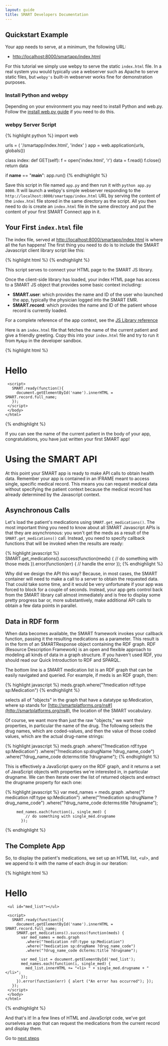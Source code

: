 ```yaml
---
layout: guide
title: SMART Developers Documentation
---
```


## Quickstart Example

Your app needs to serve, at a minimum, the following URL:

   * <http://localhost:8000/smartapp/index.html>

For this tutorial we simply use webpy to serve the static `index.html` file.  In
a real system you would typically use a webserver such as Apache to serve static
files, but `webpy's` built-in webserver works fine for demonstration purposes.


### Install Python and webpy

Depending on your environment you may need to install Python and web.py.  Follow
the [install web.py guide](http://webpy.org/install) if you need to do this.


### webpy Server Script

{% highlight python %}
import web

urls = (
    '/smartapp/index.html', 'index'
)
app = web.application(urls, globals())

class index:
    def GET(self):
        f = open('index.html', 'r')
        data = f.read()
        f.close()
        return data

if __name__ == "__main__":
    app.run()
{% endhighlight  %}

Save this script in file named `app.py` and then run it with `python app.py
8000`. It will launch a webpy's simple webserver responding to the
`http://localhost:8000/smartapp/index.html` URL by serving the content of the
`index.html` file stored in the same directory as the script. All you then need
to do is create an `index.html` file in the same directory and put the content
of your first SMART Connect app in it.


## Your First `index.html` file

The index file, served at <http://localhost:8000/smartapp/index.html> is where
all the fun happens! The first thing you need to do is to include the SMART
Javascript client library script like this:

{% highlight html %}
    <script src="http://sample-apps.smartplatforms.org/framework/smart/scripts/smart-api-client.js"></script>
{% endhighlight  %}

This script serves to connect your HTML page to the SMART JS library.

Once the client-side library has loaded, your index HTML page has access to a
SMART JS object that provides some basic context including:

<ul>
  <li><b>SMART.user</b>: which provides the name and ID of the user who
  launched the app, typically the physician logged into the SMART EMR.</li>

  <li><b>SMART.record</b>: which provides the name and ID of the patient whose
  record is currently loaded.</li>
</ul>

For a complete reference of the app context, see the [JS Library
reference](/guide/client-libs/client-js.html)

Here is an `index.html` file that fetches the name of the current patient and
give a friendly greeting. Copy this into your `index.html` file and try to
run it from `MyApp` in the developer sandbox.

{% highlight html %}
    <!DOCTYPE html>
    <html>
     <head>
      <script src="http://sample-apps.smartplatforms.org/framework/smart/scripts/smart-api-client.js"></script>
     </head>
     <body><h1>Hello <span id="name"></span></h1>

     <script>
       SMART.ready(function(){
         document.getElementById('name').innerHTML = SMART.record.full_name;
       });
     </script>
     </body>
    </html>
{% endhighlight %}

If you can see the name of the current patient in the body of your app,
congratulations, you have just written your first SMART app!


# Using the SMART API

At this point your SMART app is ready to make API calls to obtain health data.
Remember your app is contained in an IFRAME meant to access single, specific
medical record. This means you can request medical data without specifying the
patient context because the medical record has already determined by the
Javascript context.


## Asynchronous Calls

Let's load the patient's medications using `SMART.get_medications()`. The most
important thing you need to know about all SMART Javascript APIs is that they
are asynchronous: you won't get the meds as a result of the
`SMART.get_medications()` call. Instead, you need to specify callback functions
that will be invoked when the results are ready:

{% highlight javascript %}
    SMART.get_medications().success(function(meds) {
      // do something with those meds
    }).error(function(err) {
      // handle the error
    });
{% endhighlight  %}

Why did we design the API this way? Because, in most cases, the SMART container
will need to make a call to a server to obtain the requested data. That could
take some time, and it would be very unfortunate if your app was forced to block
for a couple of seconds. Instead, your app gets control back from the SMART
library call almost immediately and is free to display some pretty progress bar
or, more substantively, make additional API calls to obtain a few data points in
parallel.


## Data in RDF form

When data becomes available, the SMART framework invokes your callback function,
passing it the resulting medications as a parameter. This result is in the form
of an SMARTResponse object containing the RDF graph. RDF (Resource Description
Framework) is an open and flexible approach to modeling all kinds of data in a
graph structure. If you haven't used RDF, you should read our Quick Introduction
to RDF and SPARQL.

The bottom line is a SMART medication list is an RDF graph that can be easily
navigated and queried. For example, if meds is an RDF graph, then:

{% highlight javascript %}
  meds.graph.where("?medication rdf:type sp:Medication")
{% endhighlight  %}

selects all of "objects" in the graph that have a datatype sp:Medication, where
sp stands for [http://smartplatforms.org/ns#](http://smartplatforms.org/ns#),
the location of the SMART vocabulary.

Of course, we want more than just the raw "objects," we want their properties,
in particular the name of the drug. The following selects the drug names, which
are coded-values, and then the value of those coded values, which are the actual
drug-name strings:

{% highlight javascript %}
    meds.graph
        .where("?medication rdf:type sp:Medication")
        .where("?medication sp:drugName ?drug_name_code")
        .where("?drug_name_code dcterms:title ?drugname");
{% endhighlight  %}

This is effectively a JavaScript query on the RDF graph, and it returns a set of
JavaScript objects with properties we're interested in, in particular drugname.
We can then iterate over the list of returned objects and extract the drugname
property for each one:

{% highlight javascript %}
    var med_names = meds.graph
             .where("?medication rdf:type sp:Medication")
             .where("?medication sp:drugName ?drug_name_code")
             .where("?drug_name_code dcterms:title ?drugname");

         med_names.each(function(i, single_med) {
             // do something with single_med.drugname
           });
{% endhighlight  %}


## The Complete App

So, to display the patient's medications, we set up an HTML list, \<ul>, and we
append to it with the name of each drug in our iteration:

{% highlight html %}
    <!DOCTYPE html>
    <html>
     <head>
      <script src="http://sample-apps.smartplatforms.org/framework/smart/scripts/smart-api-client.js"></script>
     </head>
     <body><h1>Hello <span id="name"></span></h1>

     <ul id="med_list"></ul>
     
     <script>
       SMART.ready(function(){
         document.getElementById('name').innerHTML = SMART.record.full_name;
         SMART.get_medications().success(function(meds) {
           var med_names = meds.graph
             .where("?medication rdf:type sp:Medication")
             .where("?medication sp:drugName ?drug_name_code")
             .where("?drug_name_code dcterms:title ?drugname");

           var med_list = document.getElementById('med_list');
           med_names.each(function(i, single_med) {
             med_list.innerHTML += "<li> " + single_med.drugname + "</li>";
           });
         }).error(function(err) { alert ("An error has occurred"); });
       });
     </script>
     </body>
    </html>
{% endhighlight  %}

And that's it! In a few lines of HTML and JavaScript code, we've got ourselves
an app that can request the medications from the current record and display
them.

Go to [next steps](/guide/nextsteps.html)
